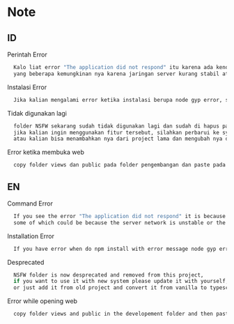 # Note

## ID

Perintah Error

~~~bash
  Kalo liat error "The application did not respond" itu karena ada kendala pada server,
  yang beberapa kemungkinan nya karena jaringan server kurang stabil atau kode yang error
~~~

Instalasi Error

~~~bash
  Jika kalian mengalami error ketika instalasi berupa node gyp error, silahkan melihat thread ini `https://stackoverflow.com/a/60471089`
~~~

Tidak digunakan lagi

~~~bash
  folder NSFW sekarang sudah tidak digunakan lagi dan sudah di hapus pada project ini,
  jika kalian ingin menggunakan fitur tersebut, silahkan perbarui ke system yang terbaru,
  atau kalian bisa menambahkan nya dari project lama dan mengubah nya dari vanilla ke typescript.
~~~

Error ketika membuka web

~~~bash
  copy folder views dan public pada folder pengembangan dan paste pada folder dist dengan folder yang sama yaitu dashboard
~~~

## EN

Command Error

~~~bash
  If you see the error "The application did not respond" it is because there is a problem with the server,
  some of which could be because the server network is unstable or the code has an error.
~~~

Installation Error

~~~bash
  If you have error when do npm install with error message node gyp error, please see this thread `https://stackoverflow.com/a/60471089`
~~~

Desprecated

~~~bash
  NSFW folder is now desprecated and removed from this project,
  if you want to use it with new system please update it with yourself,
  or just add it from old project and convert it from vanilla to typescript.
~~~

Error while opening web

~~~bash
  copy folder views and public in the developement folder and then paste it on dist folder with same folder that is dashboard
~~~
